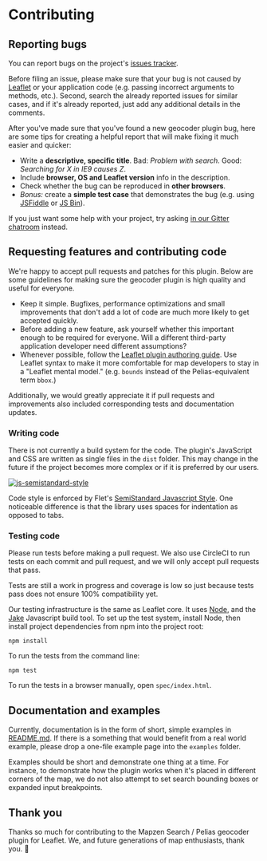 Contributing
============

## Reporting bugs

You can report bugs on the project's [issues tracker](https://github.com/pelias/leaflet-geocoder/issues).

Before filing an issue, please make sure that your bug is not caused by [Leaflet](http://leafletjs.com/)
or your application code (e.g. passing incorrect arguments to methods, etc.).
Second, search the already reported issues for similar cases,
and if it's already reported, just add any additional details in the comments.

After you've made sure that you've found a new geocoder plugin bug,
here are some tips for creating a helpful report that will make fixing it much easier and quicker:

 * Write a **descriptive, specific title**. Bad: *Problem with search*. Good: *Searching for X in IE9 causes Z*.
 * Include **browser, OS and Leaflet version** info in the description.
 * Check whether the bug can be reproduced in **other browsers**.
 * *Bonus:* create a **simple test case** that demonstrates the bug (e.g. using [JSFiddle](http://jsfiddle.net/) or [JS Bin](http://jsbin.com/)).

If you just want some help with your project,
try asking [in our Gitter chatroom](https://gitter.im/pelias) instead.

## Requesting features and contributing code

We're happy to accept pull requests and patches for this plugin. Below are some guidelines
for making sure the geocoder plugin is high quality and useful for everyone.

 * Keep it simple. Bugfixes, performance optimizations and small improvements that don't
   add a lot of code are much more likely to get accepted quickly.
 * Before adding a new feature, ask yourself whether this important enough to be required for
   everyone. Will a different third-party application developer need different assumptions?
 * Whenever possible, follow the [Leaflet plugin authoring guide](
http://leafletjs.com/2013/06/28/leaflet-plugin-authoring-guide.html). Use Leaflet syntax to make
   it more comfortable for map developers to stay in a "Leaflet mental model." (e.g. `bounds`
   instead of the Pelias-equivalent term `bbox`.)

Additionally, we would greatly appreciate it if pull requests and improvements also included
corresponding tests and documentation updates.

### Writing code

There is not currently a build system for the code. The plugin's JavaScript and CSS are written
as single files in the `dist` folder. This may change in the future if the project becomes more
complex or if it is preferred by our users.

[![js-semistandard-style](https://cdn.rawgit.com/flet/semistandard/master/badge.svg)](https://github.com/Flet/semistandard)

Code style is enforced by Flet's [SemiStandard Javascript Style](https://github.com/Flet/semistandard).
One noticeable difference is that the library uses spaces for indentation as opposed to tabs.

### Testing code

Please run tests before making a pull request. We also use CircleCI to run tests on each commit
and pull request, and we will only accept pull requests that pass.

Tests are still a work in progress and coverage is low so just because tests pass does not ensure
100% compatibility yet.

Our testing infrastructure is the same as Leaflet core. It uses [Node](http://nodejs.org/), and the [Jake](http://jakejs.com/) Javascript build tool.
To set up the test system, install Node, then install project dependencies from npm into the project root:

```
npm install
```

To run the tests from the command line:

```
npm test
```

To run the tests in a browser manually, open `spec/index.html`.

## Documentation and examples

Currently, documentation is in the form of short, simple examples in [README.md](README.md). If
there is a something that would benefit from a real world example, please drop a one-file example
page into the `examples` folder.

Examples should be short and demonstrate one thing at a time. For instance, to demonstrate how
the plugin works when it's placed in different corners of the map, we do not also attempt to
set search bounding boxes or expanded input breakpoints.

## Thank you

Thanks so much for contributing to the Mapzen Search / Pelias geocoder plugin for Leaflet.
We, and future generations of map enthusiasts, thank you. 🖖
